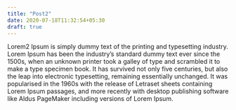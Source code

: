 ```yaml
---
title: "Post2"
date: 2020-07-18T11:32:54+05:30
draft: true
---
```

Lorem2 Ipsum is simply dummy text of the printing and typesetting industry. Lorem Ipsum has been the industry’s standard dummy text ever since the 1500s, <!--more--> when an unknown printer took a galley of type and scrambled it to make a type specimen book. It has survived not only five centuries, but also the leap into electronic typesetting, remaining essentially unchanged. It was popularised in the 1960s with the release of Letraset sheets containing Lorem Ipsum passages, and more recently with desktop publishing software like Aldus PageMaker including versions of Lorem Ipsum.

